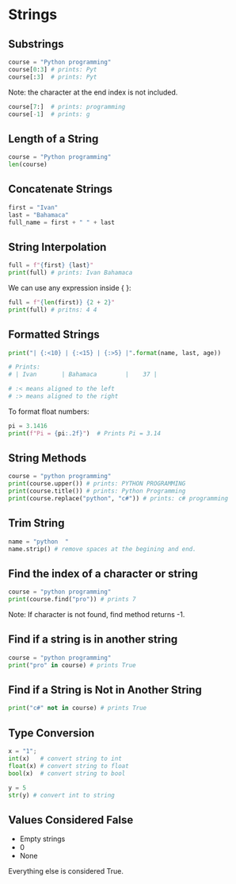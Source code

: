 # Strings
## Substrings
```python
course = "Python programming"
course[0:3] # prints: Pyt
course[:3]  # prints: Pyt
```
Note: the character at the end index is not included.

```python
course[7:]  # prints: programming
course[-1]  # prints: g
```

## Length of a String
```python
course = "Python programming"
len(course)
```

## Concatenate Strings
```python
first = "Ivan"
last = "Bahamaca"
full_name = first + " " + last
```

## String Interpolation
```python
full = f"{first} {last}"
print(full) # prints: Ivan Bahamaca
```

We can use any expression inside { }:
```python
full = f"{len(first)} {2 + 2}"
print(full) # pritns: 4 4 
```

## Formatted Strings
```python
print("| {:<10} | {:<15} | {:>5} |".format(name, last, age))

# Prints:
# | Ivan       | Bahamaca        |    37 |

# :< means aligned to the left 
# :> means aligned to the right 
```

To format float numbers:
```python
pi = 3.1416
print(f"Pi = {pi:.2f}")  # Prints Pi = 3.14
```

## String Methods
```python
course = "python programming"
print(course.upper()) # prints: PYTHON PROGRAMMING
print(course.title()) # prints: Python Programming
print(course.replace("python", "c#")) # prints: c# programming
```

## Trim String
```python
name = "python  "
name.strip() # remove spaces at the begining and end.
```

## Find the index of a character or string
```python
course = "python programming"
print(course.find("pro")) # prints 7
```

Note: If character is not found, find method returns -1.

## Find if a string is in another string
```python
course = "python programming"
print("pro" in course) # prints True
```

## Find if a String is Not in Another String
```python
print("c#" not in course) # prints True
```

## Type Conversion
```python
x = "1";
int(x)   # convert string to int
float(x) # convert string to float
bool(x)  # convert string to bool

y = 5
str(y) # convert int to string
```

## Values Considered False
* Empty strings
* 0
* None

Everything else is considered True.

